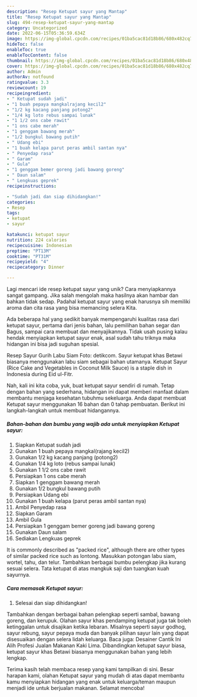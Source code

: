 ```yaml
---
description: "Resep Ketupat sayur yang Mantap"
title: "Resep Ketupat sayur yang Mantap"
slug: 494-resep-ketupat-sayur-yang-mantap
category: Uncategorized
date: 2022-06-15T05:36:59.634Z
image: https://img-global.cpcdn.com/recipes/01ba5cac81d18b86/680x482cq70/ketupat-sayur-foto-resep-utama.jpg
hideToc: false
enableToc: true
enableTocContent: false
thumbnail: https://img-global.cpcdn.com/recipes/01ba5cac81d18b86/680x482cq70/ketupat-sayur-foto-resep-utama.jpg
cover: https://img-global.cpcdn.com/recipes/01ba5cac81d18b86/680x482cq70/ketupat-sayur-foto-resep-utama.jpg
author: Admin
authorAv: notfound
ratingvalue: 3.3
reviewcount: 19
recipeingredient:
- " Ketupat sudah jadi"
- "1 buah pepaya mangkalrajang kecil2"
- "1/2 kg kacang panjang potong2"
- "1/4 kg loto rebus sampai lunak"
- "1 1/2 ons cabe rawit"
- "1 ons cabe merah"
- "1 genggam bawang merah"
- "1/2 bungkul bawang putih"
- " Udang ebi"
- "1 buah kelapa parut peras ambil santan nya"
- " Penyedap rasa"
- " Garam"
- " Gula"
- "1 genggam bemer goreng jadi bawang goreng"
- " Daun salam"
- " Lengkuas geprek"
recipeinstructions:

- "Sudah jadi dan siap dihidangkan!"
categories:
- Resep
tags:
- ketupat
- sayur

katakunci: ketupat sayur 
nutrition: 224 calories
recipecuisine: Indonesian
preptime: "PT13M"
cooktime: "PT31M"
recipeyield: "4"
recipecategory: Dinner

---
```





Lagi mencari ide resep ketupat sayur yang unik? Cara menyiapkannya sangat gampang. Jika salah mengolah maka hasilnya akan hambar dan bahkan tidak sedap. Padahal ketupat sayur yang enak harusnya sih memiliki aroma dan cita rasa yang bisa memancing selera Kita.





Ada beberapa hal yang sedikit banyak mempengaruhi kualitas rasa dari ketupat sayur, pertama dari jenis bahan, lalu pemilihan bahan segar dan Bagus, sampai cara membuat dan menyajikannya. Tidak usah pusing kalau hendak menyiapkan ketupat sayur enak,      asal sudah tahu triknya maka hidangan ini bisa jadi suguhan spesial.














Resep Sayur Gurih Labu Siam Foto: detikcom. Sayur ketupat khas Betawi biasanya menggunakan labu siam sebagai bahan utamanya. Ketupat Sayur (Rice Cake and Vegetables in Coconut Milk Sauce) is a staple dish in Indonesia during Eid ul-Fitr.






Nah, kali ini kita coba, yuk, buat ketupat sayur sendiri di rumah. Tetap dengan bahan yang sederhana, hidangan ini dapat memberi manfaat dalam membantu menjaga kesehatan tubuhmu sekeluarga. Anda dapat membuat Ketupat sayur menggunakan 16 bahan dan 0 tahap pembuatan. Berikut ini langkah-langkah untuk membuat hidangannya.

<!--inarticleads1-->

##### Bahan-bahan dan bumbu yang wajib ada untuk menyiapkan Ketupat sayur:

1. Siapkan  Ketupat sudah jadi
1. Gunakan 1 buah pepaya mangkal(rajang kecil2)
1. Gunakan 1/2 kg kacang panjang (potong2)
1. Gunakan 1/4 kg loto (rebus sampai lunak)
1. Gunakan 1 1/2 ons cabe rawit
1. Persiapkan 1 ons cabe merah
1. Siapkan 1 genggam bawang merah
1. Gunakan 1/2 bungkul bawang putih
1. Persiapkan  Udang ebi
1. Gunakan 1 buah kelapa (parut peras ambil santan nya)
1. Ambil  Penyedap rasa
1. Siapkan  Garam
1. Ambil  Gula
1. Persiapkan 1 genggam bemer goreng jadi bawang goreng
1. Gunakan  Daun salam
1. Sediakan  Lengkuas geprek


It is commonly described as &#34;packed rice&#34;, although there are other types of similar packed rice such as lontong. Masukkan potongan labu siam, wortel, tahu, dan telur. Tambahkan berbagai bumbu pelengkap jika kurang sesuai selera. Tata ketupat di atas mangkuk saji dan tuangkan kuah sayurnya. 

<!--inarticleads2-->

##### Cara memasak Ketupat sayur:


1. Selesai dan siap dihidangkan!

Tambahkan dengan berbagai bahan pelengkap seperti sambal, bawang goreng, dan kerupuk. Olahan sayur khas pendamping ketupat juga tak boleh ketinggalan untuk disajikan ketika lebaran. Misalnya seperti sayur godhog, sayur rebung, sayur pepaya muda dan banyak pilihan sayur lain yang dapat disesuaikan dengan selera lidah keluarga. Baca juga: Desainer Cantik Ini Alih Profesi Jualan Makanan Kaki Lima. Dibandingkan ketupat sayur biasa, ketupat sayur khas Betawi biasanya menggunakan bahan yang lebih lengkap. 

Terima kasih telah membaca resep yang kami tampilkan di sini. Besar harapan kami, olahan Ketupat sayur yang mudah di atas dapat membantu kamu menyiapkan hidangan yang enak untuk keluarga/teman maupun menjadi ide untuk berjualan makanan. Selamat mencoba!
